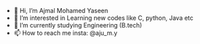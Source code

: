 - 👋 Hi, I’m Ajmal Mohamed Yaseen
- 👀 I’m interested in Learning new codes like C, python, Java etc
- 🌱 I’m currently studying Engineering (B.tech)
- 📫 How to reach me insta: @aju_m.y

<!---
ajmalmyaseen/ajmalmyaseen is a ✨ special ✨ repository because its `README.md` (this file) appears on your GitHub profile.
You can click the Preview link to take a look at your changes.
--->
